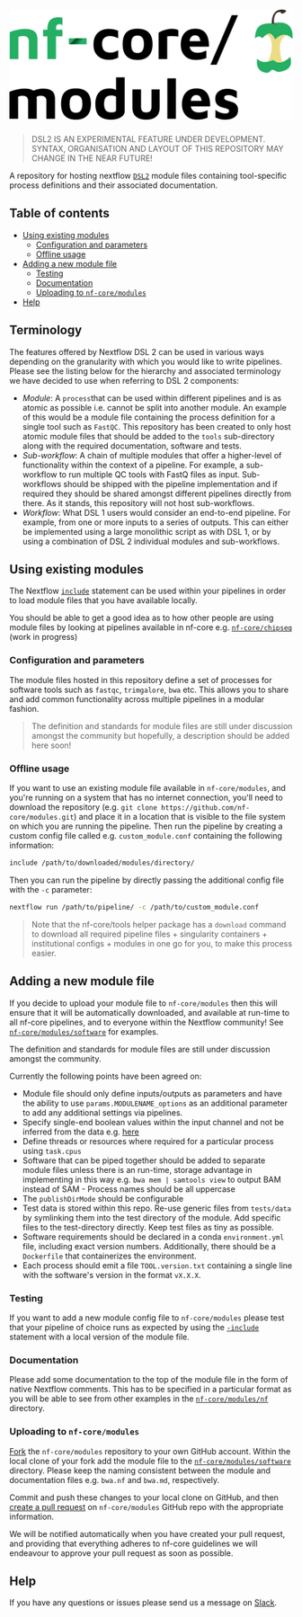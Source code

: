# ![nf-core/modules](docs/images/nfcore-modules_logo.png)

> DSL2 IS AN EXPERIMENTAL FEATURE UNDER DEVELOPMENT. SYNTAX, ORGANISATION AND LAYOUT OF THIS REPOSITORY MAY CHANGE IN THE NEAR FUTURE!

A repository for hosting nextflow [`DSL2`](https://www.nextflow.io/docs/edge/dsl2.htmlhttps://www.nextflow.io/docs/edge/dsl2.html) module files containing tool-specific process definitions and their associated documentation.

## Table of contents

- [Using existing modules](#using-existing-modules)
    - [Configuration and parameters](#configuration-and-parameters)
    - [Offline usage](#offline-usage)
- [Adding a new module file](#adding-a-new-module-file)
    - [Testing](#testing)
    - [Documentation](#documentation)
    - [Uploading to `nf-core/modules`](#uploading-to-nf-coremodules)
- [Help](#help)

## Terminology

The features offered by Nextflow DSL 2 can be used in various ways depending on the granularity with which you would like to write pipelines. Please see the listing below for the hierarchy and associated terminology we have decided to use when referring to DSL 2 components:

- *Module*: A `process`that can be used within different pipelines and is as atomic as possible i.e. cannot be split into another module. An example of this would be a module file containing the process definition for a single tool such as `FastQC`. This repository has been created to only host atomic module files that should be added to the `tools` sub-directory along with the required documentation, software and tests.
- *Sub-workflow*: A chain of multiple modules that offer a higher-level of functionality within the context of a pipeline. For example, a sub-workflow to run multiple QC tools with FastQ files as input. Sub-workflows should be shipped with the pipeline implementation and if required they should be shared amongst different pipelines directly from there. As it stands, this repository will not host sub-workflows.
- *Workflow*: What DSL 1 users would consider an end-to-end pipeline. For example, from one or more inputs to a series of outputs. This can either be implemented using a large monolithic script as with DSL 1, or by using a combination of DSL 2 individual modules and sub-workflows.

## Using existing modules

The Nextflow [`include`](https://www.nextflow.io/docs/edge/dsl2.html#modules-include) statement can be used within your pipelines in order to load module files that you have available locally.

You should be able to get a good idea as to how other people are using module files by looking at pipelines available in nf-core e.g. [`nf-core/chipseq`](https://github.com/nf-core/chipseq/tree/dev) (work in progress)

### Configuration and parameters

The module files hosted in this repository define a set of processes for software tools such as `fastqc`, `trimgalore`, `bwa` etc. This allows you to share and add common functionality across multiple pipelines in a modular fashion.

> The definition and standards for module files are still under discussion amongst the community but hopefully, a description should be added here soon!

### Offline usage

If you want to use an existing module file available in `nf-core/modules`, and you're running on a system that has no internet connection, you'll need to download the repository (e.g. `git clone https://github.com/nf-core/modules.git`) and place it in a location that is visible to the file system on which you are running the pipeline. Then run the pipeline by creating a custom config file called e.g. `custom_module.conf` containing the following information:

```bash
include /path/to/downloaded/modules/directory/
```

Then you can run the pipeline by directly passing the additional config file with the `-c` parameter:

```bash
nextflow run /path/to/pipeline/ -c /path/to/custom_module.conf
```

> Note that the nf-core/tools helper package has a `download` command to download all required pipeline
> files + singularity containers + institutional configs + modules in one go for you, to make this process easier.

## Adding a new module file

If you decide to upload your module file to `nf-core/modules` then this will ensure that it will be automatically downloaded, and available at run-time to all nf-core pipelines, and to everyone within the Nextflow community! See [`nf-core/modules/software`](https://github.com/nf-core/modules/tree/master/software) for examples.

The definition and standards for module files are still under discussion amongst the community.

Currently the following points have been agreed on:

- Module file should only define inputs/outputs as parameters and have the ability to use `params.MODULENAME_options` as an additional parameter to add any additional settings via pipelines.
- Specify single-end boolean values within the input channel and not be inferred from the data e.g. [here](https://github.com/nf-core/tools/blob/028a9b3f9d1ad044e879a1de13d3c3a25a06b9a7/nf_core/pipeline-template/%7B%7Bcookiecutter.name_noslash%7D%7D/modules/nf-core/fastqc.nf#L13)
- Define threads or resources where required for a particular process using
`task.cpus`
- Software that can be piped together should be added to separate module files unless there is an run-time, storage advantage in implementing in this way e.g. `bwa mem | samtools view` to output BAM instead of SAM - Process names should be all uppercase
- The `publishDirMode` should be configurable
- Test data is stored within this repo. Re-use generic files from `tests/data` by symlinking them into the test directory of the module. Add specific files to the test-directory directly. Keep test files as tiny as possible.
- Software requirements should be declared in a conda `environment.yml` file, including exact version numbers. Additionally, there should be a `Dockerfile` that containerizes the environment.
- Each process should emit a file `TOOL.version.txt` containing a single line with the software's version in the format `vX.X.X`.

### Testing

If you want to add a new module config file to `nf-core/modules` please test that your pipeline of choice runs as expected by using the [`-include`](https://www.nextflow.io/docs/edge/dsl2.html#modules-include) statement with a local version of the module file.

### Documentation

Please add some documentation to the top of the module file in the form of native Nextflow comments. This has to be specified in a particular format as you will be able to see from other examples in the [`nf-core/modules/nf`](https://github.com/nf-core/modules/tree/master/nf) directory.

### Uploading to `nf-core/modules`

[Fork](https://help.github.com/articles/fork-a-repo/) the `nf-core/modules` repository to your own GitHub account. Within the local clone of your fork add the module file to the [`nf-core/modules/software`](https://github.com/nf-core/modules/tree/master/software) directory. Please keep the naming consistent between the module and documentation files e.g. `bwa.nf` and `bwa.md`, respectively.

Commit and push these changes to your local clone on GitHub, and then [create a pull request](https://help.github.com/articles/creating-a-pull-request-from-a-fork/) on `nf-core/modules` GitHub repo with the appropriate information.

We will be notified automatically when you have created your pull request, and providing that everything adheres to nf-core guidelines we will endeavour to approve your pull request as soon as possible.

## Help

If you have any questions or issues please send us a message on [Slack](https://nf-co.re/join/slack).
